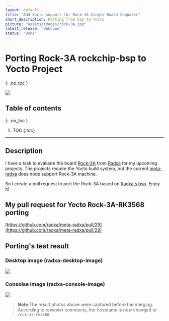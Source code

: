 ```yaml
---
layout: default
title: "Add Yocto support for Rock-3A Single Board Computer"
short_description: Porting from bsp to Yocto
picture: "assets/images/rock-3a.jpg"
latest_release: "Unknown"
status: "Done"
---
```


# Porting Rock-3A rockchip-bsp to Yocto Project
{: .no_toc }

![](../../../assets/images/rock3a/rock-3a.jpg)

## Table of contents
{: .no_toc }

1. TOC
{:toc}

-----------------------------------

## Description

I have a task to evaluate the board [Rock-3A](https://wiki.radxa.com/Rock3/3a) from [Radxa](https://wiki.radxa.com/Home) for my upcoming projects.
The projects require the Yocto build system, but the current [meta-radxa](https://wiki.radxa.com/Yocto-layer-for-radxa-boards) does node support Rock-3A machine.

So I create a pull request to port the Rock-3A based on [Radxa's bsp](https://wiki.radxa.com/Rock3/dev/Debian). Enjoy it!

## My pull request for Yocto Rock-3A-RK3568 porting

[https://github.com/radxa/meta-radxa/pull/29](https://github.com/radxa/meta-radxa/pull/29)

## Porting's test result

### Desktop image (radxa-desktop-image)

![](../../../assets/images/rock3a/desktop_result.jpg)


### Consolse Image (radxa-console-image)

![](../../../assets/images/rock3a/console_result.jpg)

> **Note**
> The result photos above were captured before the merging. According to reviewer comments, the hostname is now changed to `rock-3a-rk3568`

